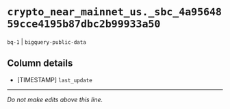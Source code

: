 # `crypto_near_mainnet_us._sbc_4a9564859cce4195b87dbc2b99933a50`
`bq-1` | `bigquery-public-data`

## Column details
* [TIMESTAMP] `last_update`

-------------------------------------------------------------------------------
*Do not make edits above this line.*
